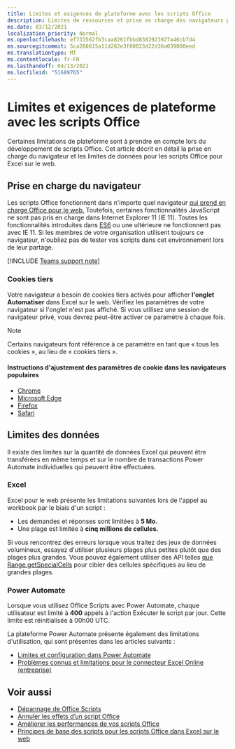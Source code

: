 ```yaml
---
title: Limites et exigences de plateforme avec les scripts Office
description: Limites de ressources et prise en charge des navigateurs pour les scripts Office lorsqu'ils sont utilisés avec Excel sur le web
ms.date: 03/12/2021
localization_priority: Normal
ms.openlocfilehash: ef733562fb3caa8261fbbd8382923927a46cb7d4
ms.sourcegitcommit: 5ca286615a11d282e3f80023d22d36a039800eed
ms.translationtype: MT
ms.contentlocale: fr-FR
ms.lasthandoff: 04/13/2021
ms.locfileid: "51689765"
---
```

# <a name="platform-limits-and-requirements-with-office-scripts"></a>Limites et exigences de plateforme avec les scripts Office

Certaines limitations de plateforme sont à prendre en compte lors du développement de scripts Office. Cet article décrit en détail la prise en charge du navigateur et les limites de données pour les scripts Office pour Excel sur le web.

## <a name="browser-support"></a>Prise en charge du navigateur

Les scripts Office fonctionnent dans n'importe quel navigateur [qui prend en charge Office pour le web.](https://support.microsoft.com/office/ad1303e0-a318-47aa-b409-d3a5eb44e452) Toutefois, certaines fonctionnalités JavaScript ne sont pas pris en charge dans Internet Explorer 11 (IE 11). Toutes les fonctionnalités introduites dans [ES6](https://www.w3schools.com/Js/js_es6.asp) ou une ultérieure ne fonctionnent pas avec IE 11. Si les membres de votre organisation utilisent toujours ce navigateur, n'oubliez pas de tester vos scripts dans cet environnement lors de leur partage.

[!INCLUDE [Teams support note](../includes/teams-support-note.md)]

### <a name="third-party-cookies"></a>Cookies tiers

Votre navigateur a besoin de cookies tiers activés pour afficher **l'onglet Automatiser** dans Excel sur le web. Vérifiez les paramètres de votre navigateur si l'onglet n'est pas affiché. Si vous utilisez une session de navigateur privé, vous devrez peut-être activer ce paramètre à chaque fois.

> [!NOTE]
> Certains navigateurs font référence à ce paramètre en tant que « tous les cookies », au lieu de « cookies tiers ».

#### <a name="instructions-for-adjusting-cookie-settings-in-popular-browsers"></a>Instructions d'ajustement des paramètres de cookie dans les navigateurs populaires

- [Chrome](https://support.google.com/chrome/answer/95647)
- [Microsoft Edge](https://support.microsoft.com/microsoft-edge/temporarily-allow-cookies-and-site-data-in-microsoft-edge-597f04f2-c0ce-f08c-7c2b-541086362bd2)
- [Firefox](https://support.mozilla.org/kb/disable-third-party-cookies)
- [Safari](https://support.apple.com/guide/safari/manage-cookies-and-website-data-sfri11471/mac)

## <a name="data-limits"></a>Limites des données

Il existe des limites sur la quantité de données Excel qui peuvent être transférées en même temps et sur le nombre de transactions Power Automate individuelles qui peuvent être effectuées.

### <a name="excel"></a>Excel

Excel pour le web présente les limitations suivantes lors de l'appel au workbook par le biais d'un script :

- Les demandes et réponses sont limitées à **5 Mo.**
- Une plage est limitée à **cinq millions de cellules.**

Si vous rencontrez des erreurs lorsque vous traitez des jeux de données volumineux, essayez d'utiliser plusieurs plages plus petites plutôt que des plages plus grandes. Vous pouvez également utiliser des API telles [que Range.getSpecialCells](/javascript/api/office-scripts/excelscript/excelscript.range#getspecialcells-celltype--cellvaluetype-) pour cibler des cellules spécifiques au lieu de grandes plages.

### <a name="power-automate"></a>Power Automate

Lorsque vous utilisez Office Scripts avec Power Automate, chaque utilisateur est limité à **400** appels à l'action Exécuter le script par jour. Cette limite est réinitialisée à 00h00 UTC.

La plateforme Power Automate présente également des limitations d'utilisation, qui sont présentes dans les articles suivants :

- [Limites et configuration dans Power Automate](/power-automate/limits-and-config)
- [Problèmes connus et limitations pour le connecteur Excel Online (entreprise)](/connectors/excelonlinebusiness/#known-issues-and-limitations)

## <a name="see-also"></a>Voir aussi

- [Dépannage de Office Scripts](troubleshooting.md)
- [Annuler les effets d’un script Office](undo.md)
- [Améliorer les performances de vos scripts Office](../develop/web-client-performance.md)
- [Principes de base des scripts pour les scripts Office dans Excel sur le web](../develop/scripting-fundamentals.md)
